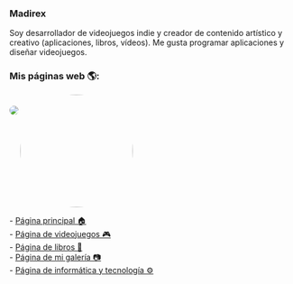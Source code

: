 ### Madirex
Soy desarrollador de videojuegos indie y creador de contenido artístico y creativo (aplicaciones, libros, vídeos). Me gusta programar aplicaciones y diseñar videojuegos.

### Mis páginas web 🌎:
  <a href="url"><img src="https://i.imgur.com/nYtcu63.gif" height="auto" width="200" style="border-radius:50%"></a>
<kbd> 
<a href="https://www.madirex.com/"><img align="left" style="border-radius:50%; margin-top:20px;" src="https://i.imgur.com/nYtcu63.gif"></a>
  </kbd> 
<div>
  <div>
    - <a href="https://www.madirex.com/">Página principal 🏠</a>
  </div>
  <div>
    - <a href="https://games.madirex.com/">Página de videojuegos 🎮</a>
  </div>
  <div>
    - <a href="https://books.madirex.com/">Página de libros 📕</a>
  </div>
  <div>
    - <a href="https://art.madirex.com/">Página de mi galería 📷</a>
  </div>
  <div>
    - <a href="https://tech.madirex.com/">Página de informática y tecnología ⚙</a>
  </div>
</div>
